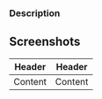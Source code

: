 ### Description


## Screenshots
| Header  | Header |
| ------------- | ------------- |
| Content  | Content  |
